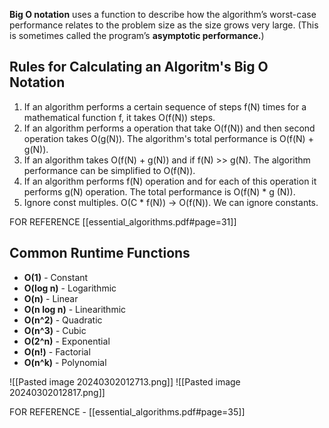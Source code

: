 **Big O notation** uses a function to describe how the algorithm’s worst-case performance relates to the problem size as the size grows very large. (This is sometimes called the program’s **asymptotic performance.**)
## Rules for Calculating an Algoritm's Big O Notation
1. If an algorithm performs a certain sequence of steps f(N) times for a mathematical function f, it takes O(f(N)) steps.
2. If an algorithm performs a operation that take O(f(N)) and then second operation takes O(g(N)). The algorithm's total performance is O(f(N) + g(N)).
3. If an algorithm takes O(f(N) + g(N)) and if f(N) >> g(N). The algorithm performance can be simplified to O(f(N)).
4. If an algorithm performs f(N) operation and for each of this operation it performs g(N) operation. The total performance is O(f(N) * g (N)).
5. Ignore const multiples. O(C * f(N)) -> O(f(N)). We can ignore constants.

FOR REFERENCE [[essential_algorithms.pdf#page=31]]
## Common Runtime Functions
- **O(1)** - Constant
- **O(log n)** - Logarithmic
- **O(n)** - Linear
- **O(n log n)** - Linearithmic
- **O(n^2)** - Quadratic
- **O(n^3)** - Cubic
- **O(2^n)** - Exponential
- **O(n!)** - Factorial
- **O(n^k)** - Polynomial

![[Pasted image 20240302012713.png]]
![[Pasted image 20240302012817.png]]

FOR REFERENCE - [[essential_algorithms.pdf#page=35]]
